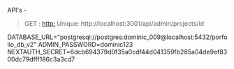 API's -

> GET :
> [http:](http://localhost:3001/api/admin/projects)
> Unique: http://localhost:3001/api/admin/projects/id

DATABASE_URL="postgresql://postgres:dominic_009@localhost:5432/porfolio_db_v2"
ADMIN_PASSWORD=dominic123
NEXTAUTH_SECRET=6dcb694379d0f35a0cdf44d041359fb285a04de9ef8300dc79dfff186c3a3cd7